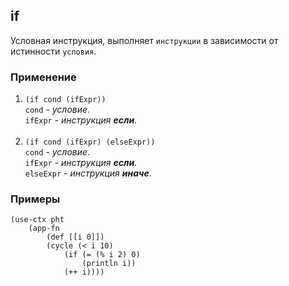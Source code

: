## if
Условная инструкция, выполняет `инструкции` в зависимости от истинности `условия`.

### Применение

1. `(if cond (ifExpr))`<br>
`cond` - _условие_.<br>
`ifExpr` - _инструкция __если___.<br><br>
2. `(if cond (ifExpr) (elseExpr))`<br>
`cond` - _условие_.<br>
`ifExpr` - _инструкция __если___.<br>
`elseExpr` - _инструкция __иначе___.

### Примеры

```pihta
(use-ctx pht
    (app-fn
        (def [[i 0]])
        (cycle (< i 10)
            (if (= (% i 2) 0)
                (println i))
            (++ i))))
```